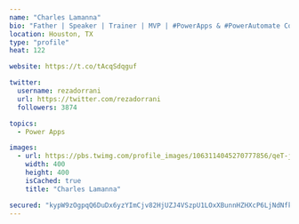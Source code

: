 ```yaml
---
name: "Charles Lamanna"
bio: "Father | Speaker | Trainer | MVP | #PowerApps & #PowerAutomate Community Super User | YouTuber Right-pointing triangle http://youtube.com/c/rezadorrani | Learn - Share - Clockwise rightwards and leftwards open circle arrows"
location: Houston, TX
type: "profile"
heat: 122

website: https://t.co/tAcqSdqguf

twitter:
  username: rezadorrani
  url: https://twitter.com/rezadorrani
  followers: 3874

topics:
  - Power Apps

images:
  - url: https://pbs.twimg.com/profile_images/1063114045270777856/qeT-jpWr_400x400.jpg
    width: 400
    height: 400
    isCached: true
    title: "Charles Lamanna"

secured: "kypW9zOgpqQ6DuDx6yzYImCjv82HjUZJ4VSzpU1LOxXBunnHZHXcP6LjNdNfkhtHj7sWsU5ZG3icp4YplYZxPmkCWMMYC9kjEzyDIUD3qnGM5OYEKMtTeV+dbuLbSZ0V4+E9zzVdviTxGpZ8IMzKHC24IiNlZfTNSHR1eJeYksnrI3UkyXjdR3y31QVfnvwiCnhzBxbb8iH52peToWeaZKhU3m0QyWJrXDYtti304L/eXnGXIcrqVXhbtwrnbJAtNRH5EkU8G1DRMotQ9V/aJg1e5JI0j7qIk1YZz5LvgXC7HCI5ufdklYU6DDh9WhUPLhUkisVJaRbRb2eAG6mvApYMEUBhMimET60bJmfRbn6MX3rBO05TY+yoQtiU9lC2wpJeqLA7sh5C/nQFD4fHNFJFDs1NUp/SECwopWmC/n0=;XGY1sB/ts1MB5DeGnxPXsA=="
---
```


